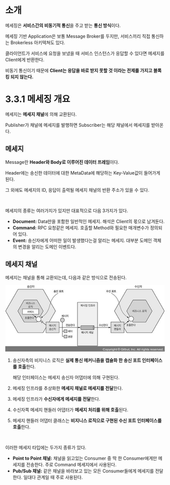 # 소개

메세징은 **서비스간의 비동기적 통신**을 주고 받는 **통신 방식**이다.

메세징 기반 Application은 보통 Message Broker를 두지만, 서비스끼리 직접 통신하는 Brokerless 아키텍쳐도 있다.

클라이언트가 서비스에 요청을 보냈을 때 서비스 인스턴스가 응답할 수 있다면 메세지를 Client에게 반환한다.

비동기 통신이기 때문에 **Client는 응답을 바로 받지 못할 것 이라는 전제를 가지고 블록킹 되지 않는다.**

# 3.3.1 메세징 개요

메세지는 **메세지 채널**에 의해 교환된다.

Publisher가 채널에 메세지를 발행하면 Subscriber는 해당 채널에서 메세지를 받아온다.

## 메세지

Message란 **Header와 Body로 이루어진 데이터 프레임**이다.

Header에는 송신한 데이터에 대한 MetaData에 해당하는 Key-Value값이 들어가게 된다.

그 외에도 메세지의 ID, 응답이 출력될 메세지 채널의 반환 주소가 있을 수 있다.

<br>

메세지의 종류는 여러가지가 있지만 대표적으로 다음 3가지가 있다.

- **Document:** Data만을 포함한 일반적인 메세지. 해석은 Client의 몫으로 남겨둔다.
- **Command:** RPC 요청같은 메세지. 호출할 Method와 필요한 매개변수가 정의되어 있다.
- **Event:** 송신자에게 어떠한 일이 발생했다는걸 알리는 메세지. 대부분 도메인 객체의 변경을 알리는 도메인 이벤트다.

## 메세지 채널

메세지는 채널을 통해 교환되는데, 다음과 같은 방식으로 전송된다.

![img](../../images/128.jpeg)

1. 송신자측의 비지니스 로직은 **실제 통신 메커니즘을 캡슐화 한 송신 포트 인터페이스를 호출**한다.

   해당 인터페이스는 메세지 송신자 어댑터에 의해 구현된다.

2. 메세징 인프라를 추상화한 **메세지 채널로 메세지를 전달**한다.

3. 메세징 인프라가 **수신자에게 메세지를 전달**한다.

4. 수신자쪽 메세지 핸들러 어댑터가 **메세지 처리를 위해 호출**된다.

5. 메세지 핸들러 어댑터 클래스는 **비지니스 로직으로 구현된 수신 포트 인터페이스를 호출**한다.

<br>

이러한 메세지 타입에는 두가지 종류가 있다.

- **Point to Point 채널:** 채널을 읽고있는 Consumer 중 딱 한 Consumer에게만 메세지를 전송한다. 주로 Command 메세지에서 사용된다.
- **Pub/Sub 채널:** 같은 채널을 바라보고 있는 모든 Consumer들에게 메세지를 전달한다. 일대다 관계일 때 주로 사용된다.

